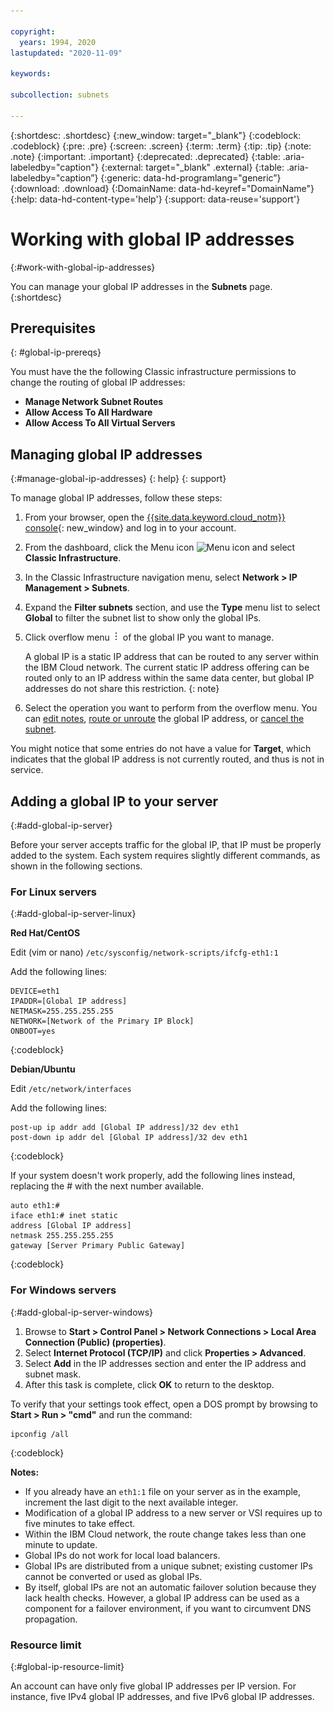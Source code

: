 ```yaml
---

copyright:
  years: 1994, 2020
lastupdated: "2020-11-09"

keywords:

subcollection: subnets

---
```


{:shortdesc: .shortdesc} 
{:new_window: target="_blank"} 
{:codeblock: .codeblock}
{:pre: .pre} 
{:screen: .screen}
{:term: .term}
{:tip: .tip}
{:note: .note}
{:important: .important}
{:deprecated: .deprecated}
{:table: .aria-labeledby="caption"}
{:external: target="_blank" .external}
{:table: .aria-labeledby="caption”}
{:generic: data-hd-programlang="generic”}
{:download: .download}
{:DomainName: data-hd-keyref="DomainName"}
{:help: data-hd-content-type='help'}
{:support: data-reuse='support'}

# Working with global IP addresses
{:#work-with-global-ip-addresses}

You can manage your global IP addresses in the **Subnets** page.
{:shortdesc}

## Prerequisites
{: #global-ip-prereqs}

You must have the the following Classic infrastructure permissions to change the routing of global IP addresses:

  - **Manage Network Subnet Routes** 
  - **Allow Access To All Hardware**
  - **Allow Access To All Virtual Servers**

## Managing global IP addresses
{:#manage-global-ip-addresses}
{: help}
{: support}

To manage global IP addresses, follow these steps:

1. From your browser, open the [{{site.data.keyword.cloud_notm}} console](https://{DomainName}/){: new_window} and log in to your account.
1. From the dashboard, click the Menu icon ![Menu icon](../icons/icon_hamburger.svg) and select **Classic Infrastructure**.
1. In the Classic Infrastructure navigation menu, select **Network > IP Management > Subnets**.
1. Expand the **Filter subnets** section, and use the **Type** menu list to select **Global** to filter the subnet list to show only the global IPs.
1. Click overflow menu ![overflow menu](images/overflow.png) of the global IP you want to manage.

   A global IP is a static IP address that can be routed to any server within the IBM Cloud network. The current static
  IP address offering can be routed only to an IP address within the same data center, but global IP addresses do not share
  this restriction.
  {: note}

1. Select the operation you want to perform from the overflow menu. You can [edit notes](/docs/subnets?topic=subnets-edit-notes-subnet-ip), [route or unroute](/docs/subnets?topic=subnets-route-global-ip-address-device) the global IP address, or [cancel the subnet](/docs/subnets?topic=subnets-canceling-subnets).

You might notice that some entries do not have a value for **Target**, which indicates that the global IP address is not currently routed, and thus is not in service.

## Adding a global IP to your server
{:#add-global-ip-server}

Before your server accepts traffic for the global IP, that IP must be properly added to the system. Each system requires slightly different commands, as shown in the following sections.

### For Linux servers
{:#add-global-ip-server-linux}

**Red Hat/CentOS**

Edit (vim or nano) `/etc/sysconfig/network-scripts/ifcfg-eth1:1`

Add the following lines:

```
DEVICE=eth1
IPADDR=[Global IP address]
NETMASK=255.255.255.255
NETWORK=[Network of the Primary IP Block]
ONBOOT=yes
```
{:codeblock}

**Debian/Ubuntu**

Edit `/etc/network/interfaces`

Add the following lines:

```
post-up ip addr add [Global IP address]/32 dev eth1
post-down ip addr del [Global IP address]/32 dev eth1
```
{:codeblock}

If your system doesn't work properly, add the following lines instead, replacing the # with the next number available.

```
auto eth1:#
iface eth1:# inet static
address [Global IP address]
netmask 255.255.255.255
gateway [Server Primary Public Gateway]
```
{:codeblock}

### For Windows servers
{:#add-global-ip-server-windows}

1. Browse to **Start > Control Panel > Network Connections > Local Area Connection (Public) (properties)**.
1. Select **Internet Protocol (TCP/IP)** and click **Properties > Advanced**.
1. Select **Add** in the IP addresses section and enter the IP address and subnet mask.
1. After this task is complete, click **OK** to return to the desktop.

To verify that your settings took effect, open a DOS prompt by browsing to **Start > Run > "cmd"** and run the command:

```
ipconfig /all
```
{:codeblock}

**Notes:**

* If you already have an `eth1:1` file on your server as in the example, increment the last digit to the next available integer.
* Modification of a global IP address to a new server or VSI requires up to five minutes to take effect.
* Within the IBM Cloud network, the route change takes less than one minute to update.
* Global IPs do not work for local load balancers.
* Global IPs are distributed from a unique subnet; existing customer IPs cannot be converted or used as global IPs.
* By itself, global IPs are not an automatic failover solution because they lack health checks. However, a global IP address can be used as a component for a failover environment, if you want to circumvent DNS propagation.

### Resource limit
{:#global-ip-resource-limit}

An account can have only five global IP addresses per IP version. For instance, five IPv4 global IP addresses, and five IPv6 global IP addresses.
